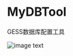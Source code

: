 # MyDBTool
GESS数据库配置工具

![image text](https://github.com/LeKaiFeng/MyDBTool/src/main/resources/png/DBConfig.png)

